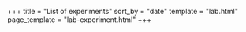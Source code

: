 +++
title = "List of experiments"
sort_by = "date"
template = "lab.html"
page_template = "lab-experiment.html"
+++